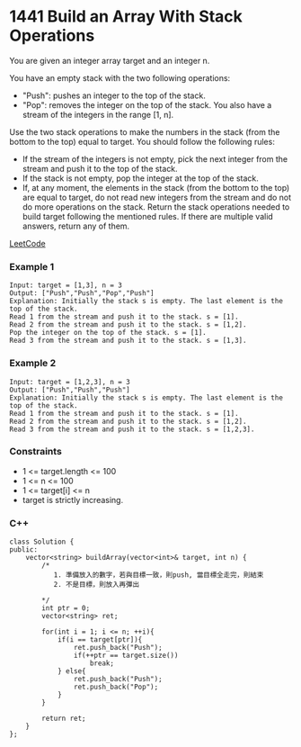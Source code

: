 # 1441 Build an Array With Stack Operations

You are given an integer array target and an integer n.

You have an empty stack with the two following operations:

* "Push": pushes an integer to the top of the stack.
* "Pop": removes the integer on the top of the stack.
You also have a stream of the integers in the range [1, n].

Use the two stack operations to make the numbers in the stack (from the bottom to the top) equal to target. You should follow the following rules:

* If the stream of the integers is not empty, pick the next integer from the stream and push it to the top of the stack.
* If the stack is not empty, pop the integer at the top of the stack.
* If, at any moment, the elements in the stack (from the bottom to the top) are equal to target, do not read new integers from the stream and do not do more operations on the stack.
Return the stack operations needed to build target following the mentioned rules. If there are multiple valid answers, return any of them.


[LeetCode](https://leetcode.cn/problems/build-an-array-with-stack-operations/)

### Example 1

```
Input: target = [1,3], n = 3
Output: ["Push","Push","Pop","Push"]
Explanation: Initially the stack s is empty. The last element is the top of the stack.
Read 1 from the stream and push it to the stack. s = [1].
Read 2 from the stream and push it to the stack. s = [1,2].
Pop the integer on the top of the stack. s = [1].
Read 3 from the stream and push it to the stack. s = [1,3].
```

### Example 2

```
Input: target = [1,2,3], n = 3
Output: ["Push","Push","Push"]
Explanation: Initially the stack s is empty. The last element is the top of the stack.
Read 1 from the stream and push it to the stack. s = [1].
Read 2 from the stream and push it to the stack. s = [1,2].
Read 3 from the stream and push it to the stack. s = [1,2,3].
```

### Constraints

* 1 <= target.length <= 100
* 1 <= n <= 100
* 1 <= target[i] <= n
* target is strictly increasing.

### C++ 

```
class Solution {
public:
    vector<string> buildArray(vector<int>& target, int n) {
        /*
           1. 準備放入的數字，若與目標一致，則push, 當目標全走完，則結束
           2. 不是目標，則放入再彈出

        */
        int ptr = 0;
        vector<string> ret;

        for(int i = 1; i <= n; ++i){
            if(i == target[ptr]){
                ret.push_back("Push");
                if(++ptr == target.size())
                    break;
            } else{
                ret.push_back("Push");
                ret.push_back("Pop");
            }
        }
        
        return ret;
    }
};
```